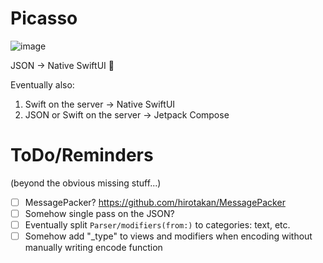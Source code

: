 # Picasso

![image](https://github.com/avielg/picasso/assets/5012557/a65ec658-9132-4262-8c17-d353ad670b6a)

JSON -> Native SwiftUI 🎉

Eventually also:
1. Swift on the server -> Native SwiftUI
2. JSON or Swift on the server -> Jetpack Compose

# ToDo/Reminders
(beyond the obvious missing stuff...)
- [ ] MessagePacker? https://github.com/hirotakan/MessagePacker
- [ ] Somehow single pass on the JSON?
- [ ] Eventually split ``Parser/modifiers(from:)`` to categories: text, etc.
- [ ] Somehow add "_type" to views and modifiers when encoding without manually writing encode function
